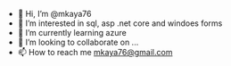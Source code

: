 - 👋 Hi, I’m @mkaya76
- 👀 I’m interested in sql, asp .net core and windoes forms
- 🌱 I’m currently learning azure
- 💞️ I’m looking to collaborate on ...
- 📫 How to reach me mkaya76@gmail.com

<!---
mkaya76/mkaya76 is a ✨ special ✨ repository because its `README.md` (this file) appears on your GitHub profile.
You can click the Preview link to take a look at your changes.
--->
